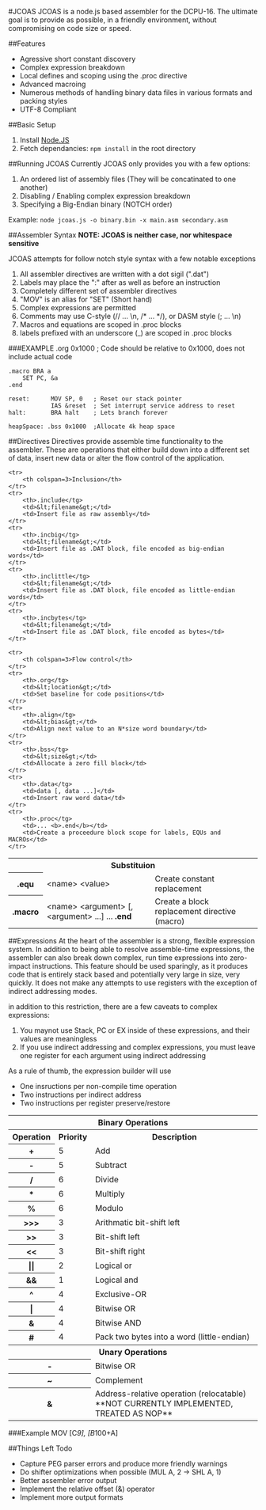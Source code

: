 #JCOAS
JCOAS is a node.js based assembler for the DCPU-16.  The ultimate goal is to provide as 
possible, in a friendly environment, without compromising on code size or speed. 

##Features
* Agressive short constant discovery
* Complex expression breakdown
* Local defines and scoping using the .proc directive
* Advanced macroing
* Numerous methods of handling binary data files in various formats and packing styles
* UTF-8 Compliant

##Basic Setup
1. Install [Node.JS](http://nodejs.org)
2. Fetch dependancies:  `npm install` in the root directory

##Running JCOAS
Currently JCOAS only provides you with a few options:

1. An ordered list of assembly files (They will be concatinated to one another)
2. Disabling / Enabling complex expression breakdown
3. Specifying a Big-Endian binary (NOTCH order)

Example:  `node jcoas.js -o binary.bin -x main.asm secondary.asm`

##Assembler Syntax
**NOTE: JCOAS is neither case, nor whitespace sensitive**

JCOAS attempts for follow notch style syntax with a few notable exceptions

1. All assembler directives are written with a dot sigil  (".dat")
2. Labels may place the ":" after as well as before an instruction
3. Completely different set of assembler directives
4. "MOV" is an alias for "SET" (Short hand)
5. Complex expressions are permitted
6. Comments may use C-style (// ... \n, /* ... */), or DASM style (; ... \n)
7. Macros and equations are scoped in .proc blocks
8. labels prefixed with an underscore (_) are scoped in .proc blocks

###EXAMPLE
    .org 0x1000 ; Code should be relative to 0x1000, does not include actual code

    .macro BRA a
        SET PC, &a
    .end

    reset:      MOV SP, 0   ; Reset our stack pointer
                IAS &reset  ; Set interrupt service address to reset
    halt:       BRA halt    ; Lets branch forever
            
    heapSpace: .bss 0x1000  ;Allocate 4k heap space

##Directives
Directives provide assemble time functionality to the assembler.  These are
operations that either build down into a different set of data, insert new data
or alter the flow control of the application.

<table>
    <tr>
        <th colspan=3>Substituion</th>
    </tr> 
    <tr>
        <th>.equ</tg>
        <td>&lt;name&gt; &lt;value&gt;</td>
        <td>Create constant replacement</td>
    </tr>
    <tr>
        <th>.macro</tg>
        <td>&lt;name&gt; &lt;argument&gt; [, &lt;argument&gt; ...] ... <b>.end</b></td>
        <td>Create a block replacement directive (macro)</td>
    </tr>

    <tr>
        <th colspan=3>Inclusion</th>
    </tr> 
    <tr>
        <th>.include</tg>
        <td>&lt;filename&gt;</td>
        <td>Insert file as raw assembly</td>
    </tr>
    <tr>
        <th>.incbig</tg>
        <td>&lt;filename&gt;</td>
        <td>Insert file as .DAT block, file encoded as big-endian words</td>
    </tr>
    <tr>
        <th>.inclittle</tg>
        <td>&lt;filename&gt;</td>
        <td>Insert file as .DAT block, file encoded as little-endian words</td>
    </tr>
    <tr>
        <th>.incbytes</tg>
        <td>&lt;filename&gt;</td>
        <td>Insert file as .DAT block, file encoded as bytes</td>
    </tr>

    <tr>
        <th colspan=3>Flow control</th>
    </tr> 
    <tr>
        <th>.org</tg>
        <td>&lt;location&gt;</td>
        <td>Set baseline for code positions</td>
    </tr>
    <tr>
        <th>.align</tg>
        <td>&lt;bias&gt;</td>
        <td>Align next value to an N*size word boundary</td>
    </tr>
    <tr>
        <th>.bss</tg>
        <td>&lt;size&gt;</td>
        <td>Allocate a zero fill block</td>
    </tr>
    <tr>
        <th>.data</tg>
        <td>data [, data ...]</td>
        <td>Insert raw word data</td>
    </tr>
    <tr>
        <th>.proc</tg>
        <td>... <b>.end</b></td>
        <td>Create a proceedure block scope for labels, EQUs and MACROs</td>
    </tr>
</table>

##Expressions
At the heart of the assembler is a strong, flexible expression system.  In addition
to being able to resolve assemble-time expressions, the assembler can also break down
complex, run time expressions into zero-impact instructions.  This feature should be
used sparingly, as it produces code that is entirely stack based and potentially very
large in size, very quickly.  It does not make any attempts to use registers with the
exception of indirect addressing modes.

in addition to this restriction, there are a few caveats to complex expressions:

1. You maynot use Stack, PC or EX inside of these expressions, and their values are meaningless
2. If you use indirect addressing and complex expressions, you must leave one register for each argument using indirect addressing

As a rule of thumb, the expression builder will use
* One insructions per non-compile time operation
* Two instructions per indirect address
* Two instructions per register preserve/restore

<table>
    <tr>
        <th colspan="3">Binary Operations</th>
    </tr>
    <tr>
        <th>Operation</th>
        <th>Priority</th>
        <th>Description</th>
    </tr>
    <tr>
        <th>+</th>
        <td>5</td>
        <td>Add</td>
    </tr>
    <tr>
        <th>-</th>
        <td>5</td>
        <td>Subtract</td>
    </tr>
    <tr>
        <th>/</th>
        <td>6</td>
        <td>Divide</td>
    </tr>
    <tr>
        <th>*</th>
        <td>6</td>
        <td>Multiply</td>
    </tr>
    <tr>
        <th>%</th>
        <td>6</td>
        <td>Modulo</td>
    </tr>
    <tr>
        <th>&gt;&gt;&gt;</th>
        <td>3</td>
        <td>Arithmatic bit-shift left</td>
    </tr>
    <tr>
        <th>&gt;&gt;</th>
        <td>3</td>
        <td>Bit-shift left</td>
    </tr>
    <tr>
        <th>&lt;&lt;</th>
        <td>3</td>
        <td>Bit-shift right</td>
    </tr>
    <tr>
        <th>||</th>
        <td>2</td>
        <td>Logical or</td>
    </tr>
    <tr>
        <th>&amp;&amp;</th>
        <td>1</td>
        <td>Logical and</td>
    </tr>
    <tr>
        <th>^</th>
        <td>4</td>
        <td>Exclusive-OR</td>
    </tr>
    <tr>
        <th>|</th>
        <td>4</td>
        <td>Bitwise OR</td>
    </tr>
    <tr>
        <th>&amp;</th>
        <td>4</td>
        <td>Bitwise AND</td>
    </tr>
    <tr>
        <th>#</th>
        <td>4</td>
        <td>Pack two bytes into a word (little-endian)</td>
    </tr>
    <tr>
        <th colspan="3">Unary Operations</th>
    </tr>
    <tr>
        <th colspan=2>-</th>
        <td>Bitwise OR</td>
    </tr>
    <tr>
        <th colspan=2>~</th>
        <td>Complement</td>
    </tr>
    <tr>
        <th colspan=2>&amp;</th>
        <td>Address-relative operation (relocatable) **NOT CURRENTLY IMPLEMENTED, TREATED AS NOP**</td>
    </tr>
</table>

###Example
    MOV [C*9], [B*100+A]


##Things Left Todo
* Capture PEG parser errors and produce more friendly warnings
* Do shifter optimizations when possible (MUL A, 2 -> SHL A, 1)
* Better assembler error output
* Implement the relative offset (&) operator
* Implement more output formats
